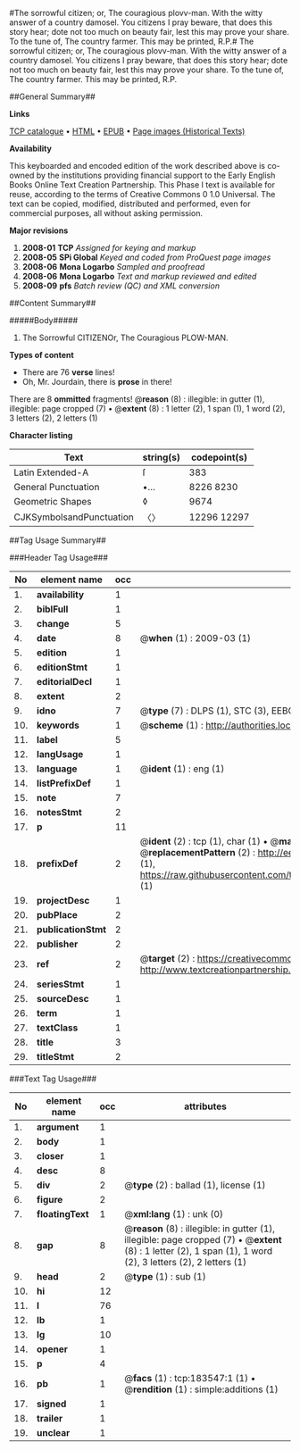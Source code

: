#The sorrowful citizen; or, The couragious plovv-man. With the witty answer of a country damosel. You citizens I pray beware, that does this story hear; dote not too much on beauty fair, lest this may prove your share. To the tune of, The country farmer. This may be printed, R.P.#
The sorrowful citizen; or, The couragious plovv-man. With the witty answer of a country damosel. You citizens I pray beware, that does this story hear; dote not too much on beauty fair, lest this may prove your share. To the tune of, The country farmer. This may be printed, R.P.

##General Summary##

**Links**

[TCP catalogue](http://www.ota.ox.ac.uk/tcp/)  • 
[HTML](http://tei.it.ox.ac.uk/tcp/Texts-HTML/free/B05/B05925.html)  • 
[EPUB](http://tei.it.ox.ac.uk/tcp/Texts-EPUB/free/B05/B05925.epub) • 
[Page images (Historical Texts)](https://data.historicaltexts.jisc.ac.uk/view?pubId=eebo-99887298e&pageId=eebo-99887298e-183547-1)

**Availability**

This keyboarded and encoded edition of the
	       work described above is co-owned by the institutions
	       providing financial support to the Early English Books
	       Online Text Creation Partnership. This Phase I text is
	       available for reuse, according to the terms of Creative
	       Commons 0 1.0 Universal. The text can be copied,
	       modified, distributed and performed, even for
	       commercial purposes, all without asking permission.

**Major revisions**

1. __2008-01__ __TCP__ *Assigned for keying and markup*
1. __2008-05__ __SPi Global__ *Keyed and coded from ProQuest page images*
1. __2008-06__ __Mona Logarbo__ *Sampled and proofread*
1. __2008-06__ __Mona Logarbo__ *Text and markup reviewed and edited*
1. __2008-09__ __pfs__ *Batch review (QC) and XML conversion*

##Content Summary##

#####Body#####

1. The Sorrowful CITIZENOr, The Couragious PLOW-MAN.

**Types of content**

  * There are 76 **verse** lines!
  * Oh, Mr. Jourdain, there is **prose** in there!

There are 8 **ommitted** fragments! 
 @__reason__ (8) : illegible: in gutter (1), illegible: page cropped (7)  •  @__extent__ (8) : 1 letter (2), 1 span (1), 1 word (2), 3 letters (2), 2 letters (1)

**Character listing**


|Text|string(s)|codepoint(s)|
|---|---|---|
|Latin Extended-A|ſ|383|
|General Punctuation|•…|8226 8230|
|Geometric Shapes|◊|9674|
|CJKSymbolsandPunctuation|〈〉|12296 12297|

##Tag Usage Summary##

###Header Tag Usage###

|No|element name|occ|attributes|
|---|---|---|---|
|1.|__availability__|1||
|2.|__biblFull__|1||
|3.|__change__|5||
|4.|__date__|8| @__when__ (1) : 2009-03 (1)|
|5.|__edition__|1||
|6.|__editionStmt__|1||
|7.|__editorialDecl__|1||
|8.|__extent__|2||
|9.|__idno__|7| @__type__ (7) : DLPS (1), STC (3), EEBO-CITATION (1), PROQUEST (1), VID (1)|
|10.|__keywords__|1| @__scheme__ (1) : http://authorities.loc.gov/ (1)|
|11.|__label__|5||
|12.|__langUsage__|1||
|13.|__language__|1| @__ident__ (1) : eng (1)|
|14.|__listPrefixDef__|1||
|15.|__note__|7||
|16.|__notesStmt__|2||
|17.|__p__|11||
|18.|__prefixDef__|2| @__ident__ (2) : tcp (1), char (1)  •  @__matchPattern__ (2) : ([0-9\-]+):([0-9IVX]+) (1), (.+) (1)  •  @__replacementPattern__ (2) : http://eebo.chadwyck.com/downloadtiff?vid=$1&page=$2 (1), https://raw.githubusercontent.com/textcreationpartnership/Texts/master/tcpchars.xml#$1 (1)|
|19.|__projectDesc__|1||
|20.|__pubPlace__|2||
|21.|__publicationStmt__|2||
|22.|__publisher__|2||
|23.|__ref__|2| @__target__ (2) : https://creativecommons.org/publicdomain/zero/1.0/ (1), http://www.textcreationpartnership.org/docs/. (1)|
|24.|__seriesStmt__|1||
|25.|__sourceDesc__|1||
|26.|__term__|1||
|27.|__textClass__|1||
|28.|__title__|3||
|29.|__titleStmt__|2||


###Text Tag Usage###

|No|element name|occ|attributes|
|---|---|---|---|
|1.|__argument__|1||
|2.|__body__|1||
|3.|__closer__|1||
|4.|__desc__|8||
|5.|__div__|2| @__type__ (2) : ballad (1), license (1)|
|6.|__figure__|2||
|7.|__floatingText__|1| @__xml:lang__ (1) : unk (0)|
|8.|__gap__|8| @__reason__ (8) : illegible: in gutter (1), illegible: page cropped (7)  •  @__extent__ (8) : 1 letter (2), 1 span (1), 1 word (2), 3 letters (2), 2 letters (1)|
|9.|__head__|2| @__type__ (1) : sub (1)|
|10.|__hi__|12||
|11.|__l__|76||
|12.|__lb__|1||
|13.|__lg__|10||
|14.|__opener__|1||
|15.|__p__|4||
|16.|__pb__|1| @__facs__ (1) : tcp:183547:1 (1)  •  @__rendition__ (1) : simple:additions (1)|
|17.|__signed__|1||
|18.|__trailer__|1||
|19.|__unclear__|1||
